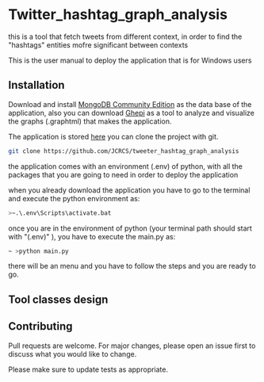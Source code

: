 # Twitter_hashtag_graph_analysis
this is a tool that fetch tweets from different context, in order to find the "hashtags" entities mofre significant between contexts

This is the user manual to deploy the application that is for Windows users

## Installation

Download and install [MongoDB Community Edition](https://docs.mongodb.com/v3.4/installation/) as the data base of the application, also you can download [Ghepi](https://gephi.org/users/download/) as a tool to analyze and visualize the graphs (.graphtml) that makes the application.

The application is stored [here](https://github.com/JCRCS/tweeter_hashtag_graph_analysis) you can clone the project with git.

```bash
git clone https://github.com/JCRCS/tweeter_hashtag_graph_analysis
```

the application comes with an environment (.env) of python, with all the packages that you are going to need in order to deploy the application

when you already download the application you have to go to the terminal and execute the python environment as:

```bash
>~.\.env\Scripts\activate.bat
```

once you are in the environment of python (your terminal path should start with "(.env)" ), you have to execute the main.py as:

```bash
~ >python main.py
```

there will be an menu and you have to follow the steps and you are ready to go.

## Tool classes design



## Contributing
Pull requests are welcome. For major changes, please open an issue first to discuss what you would like to change.

Please make sure to update tests as appropriate.


